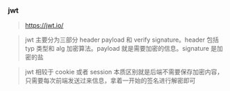 ### jwt

> https://jwt.io/

> jwt 主要分为三部分 header payload 和 verify signature。header 包括 typ 类型和 alg 加密算法。payload 就是需要加密的信息。signature 是加密的盐

> jwt 相较于 cookie 或者 session 本质区别就是后端不需要保存加密内容，只需要每次前端发送过来信息，拿着一开始的签名进行解密即可
